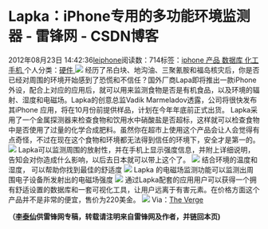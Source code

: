 
# Lapka：iPhone专用的多功能环境监测器 - 雷锋网 - CSDN博客


2012年08月23日 14:42:36[leiphone](https://me.csdn.net/leiphone)阅读数：714标签：[iphone																](https://so.csdn.net/so/search/s.do?q=iphone&t=blog)[产品																](https://so.csdn.net/so/search/s.do?q=产品&t=blog)[数据库																](https://so.csdn.net/so/search/s.do?q=数据库&t=blog)[化工																](https://so.csdn.net/so/search/s.do?q=化工&t=blog)[手机																](https://so.csdn.net/so/search/s.do?q=手机&t=blog)[
							](https://so.csdn.net/so/search/s.do?q=化工&t=blog)[
																					](https://so.csdn.net/so/search/s.do?q=数据库&t=blog)个人分类：[硬件																](https://blog.csdn.net/leiphone/article/category/877730)
[
																								](https://so.csdn.net/so/search/s.do?q=数据库&t=blog)
[
				](https://so.csdn.net/so/search/s.do?q=产品&t=blog)
[
			](https://so.csdn.net/so/search/s.do?q=产品&t=blog)
[
		](https://so.csdn.net/so/search/s.do?q=iphone&t=blog)
![](http://www.leiphone.com/wp-content/uploads/2012/08/112-150x150.png)
经历了吊白块、地沟油、三聚氰胺和福岛核灾后，你是否已经对周围的环境开始感到了恐慌和不信任？国外厂商Lapa即将推出一款iPhone 外设，配合上对应的应用后，就可以用来监测食物是否是有机食品，以及环境的辐射、湿度和电磁场。Lapka的创意总监Vadik Marmeladov透露，公司将很快发布其iPhone 应用，将在10月份前提供样品，计划在今年年底前正式出货。
Lapka采用了一个金属探测器来检查食物和饮用水中硝酸盐是否超标，这样就可以检查食物中是否使用了过量的化学合成肥料。虽然你在超市上使用这个产品会让人会觉得有点奇怪，不过在现在这个食物和环境都无法得到信任的环境下，安全才是第一的。
![](http://www.leiphone.com/wp-content/uploads/2012/08/Lapka-lapka_sensor_organic_probe_the_verge-fixed.jpg-Verge-560.jpeg)
Lapka可以监测周围的放射性，并在手机上显示强度信息，并附上详细说明，告知会对你造成什么影响，以后去日本就可以带上这个了。
![](http://www.leiphone.com/wp-content/uploads/2012/08/lapka-radiation-sensor-2.jpeg)
结合环境的温度和湿度， 可以帮助你找到最佳的舒适度
![](http://www.leiphone.com/wp-content/uploads/2012/08/lapka-humidity-sensor.jpeg)
Lapka 的电磁场监测功能可以监测出周围电子设备所发射出的电磁场强度
![](http://www.leiphone.com/wp-content/uploads/2012/08/lapka-emf-sensor.jpeg)
通过Lapka配套的应用用户可以获得一个拥有舒适设置的数据库和一套可视化工具，让用户远离于有害元素。在价格方面这个产品并不是非常的便宜，售价为220美金。
![](http://www.leiphone.com/wp-content/uploads/2012/08/lapka-sensor-phone-app.jpeg)
Via：[The
 Verge](http://www.theverge.com/2012/8/21/3257428/lapka-iphone-food-testing-environment-timetable)

**（****[李泰仙](http://www.leiphone.com/author/litaixian)****供****雷锋网****专稿，转载请注明来自雷锋网及作者，并链回本页)**

